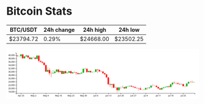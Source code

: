 # Bitcoin Stats

BTC/USDT|24h change|24h high|24h low|
|---|---|---|---|
|$23794.72|0.29%|$24668.00|$23502.25|

<img src="./chart.svg">
